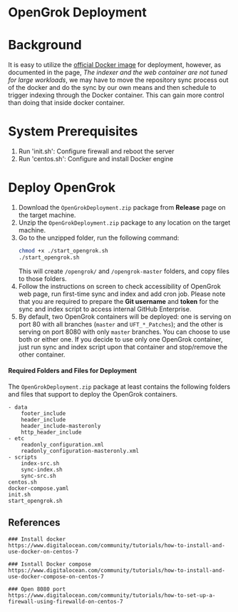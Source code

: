 
OpenGrok Deployment
====================

# Background
It is easy to utilize the [official Docker image](https://hub.docker.com/r/opengrok/docker/) for deployment, however, as documented in the page, _The indexer and the web container are not tuned for large workloads_, we may have to move the repository sync process out of the docker and do the sync by our own means and then schedule to trigger indexing through the Docker container. This can gain more control than doing that inside docker container.


# System Prerequisites
1. Run 'init.sh': Configure firewall and reboot the server
2. Run 'centos.sh': Configure and install Docker engine


# Deploy OpenGrok
1. Download the `OpenGrokDeployment.zip` package from **Release** page on the target machine.
2. Unzip the `OpenGrokDeployment.zip` package to any location on the target machine.
3. Go to the unzipped folder, run the following command:
    ```sh
    chmod +x ./start_opengrok.sh
    ./start_opengrok.sh
    ```
    This will create `/opengrok/` and `/opengrok-master` folders, and copy files to those folders.
4. Follow the instructions on screen to check accessibility of OpenGrok web page, run first-time sync and index and add cron job. Please note that you are required to prepare the **Git username** and **token** for the sync and index script to access internal GitHub Enterprise.
5. By default, two OpenGrok containers will be deployed: one is serving on port 80 with all branches (`master` and `UFT_*_Patches`); and the other is serving on port 8080 with only `master` branches. You can choose to use both or either one. If you decide to use only one OpenGrok container, just run sync and index script upon that container and stop/remove the other container.

#### Required Folders and Files for Deployment
The `OpenGrokDeployment.zip` package at least contains the following folders and files that support to deploy the OpenGrok containers.
```
- data
    footer_include
    header_include
    header_include-masteronly
    http_header_include
- etc
    readonly_configuration.xml
    readonly_configuration-masteronly.xml
- scripts
    index-src.sh
    sync-index.sh
    sync-src.sh
centos.sh
docker-compose.yaml
init.sh
start_opengrok.sh
```


## References
```
### Install docker
https://www.digitalocean.com/community/tutorials/how-to-install-and-use-docker-on-centos-7

### Isntall Docker compose
https://www.digitalocean.com/community/tutorials/how-to-install-and-use-docker-compose-on-centos-7

### Open 8080 port
https://www.digitalocean.com/community/tutorials/how-to-set-up-a-firewall-using-firewalld-on-centos-7

```


